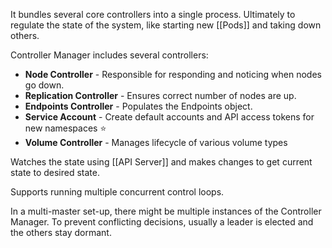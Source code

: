 It bundles several core controllers into a single process. Ultimately to regulate the state of the system, like starting new [[Pods]] and taking down others.

Controller Manager includes several controllers:
- **Node Controller** - Responsible for responding and noticing when nodes go down.
- **Replication Controller** - Ensures correct number of nodes are up.
- **Endpoints Controller** - Populates the Endpoints object.
- **Service Account** - Create default accounts and API access tokens for new namespaces ⭐️
- **Volume Controller** - Manages lifecycle of various volume types

Watches the state using [[API Server]] and makes changes to get current state to desired state.

Supports running multiple concurrent control loops.

In a multi-master set-up, there might be multiple instances of the Controller Manager. To prevent conflicting decisions, usually a leader is elected and the others stay dormant.

